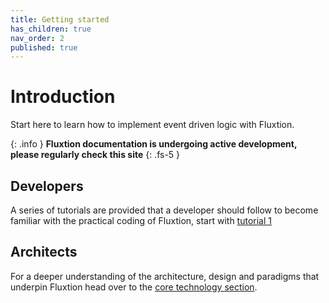 ```yaml
---
title: Getting started
has_children: true
nav_order: 2
published: true
---
```


# Introduction

Start here to learn how to implement event driven logic with Fluxtion. 

{: .info }
**Fluxtion documentation is undergoing active development, please regularly check this site**
{: .fs-5 }

## Developers
A series of tutorials are provided that a developer should follow to become familiar with the practical coding of 
Fluxtion, start with [tutorial 1](gettingstarted/tutorial-1.md)

## Architects
For a deeper understanding of the architecture, design and paradigms that underpin Fluxtion head over to the
[core technology section](core-technology.md).